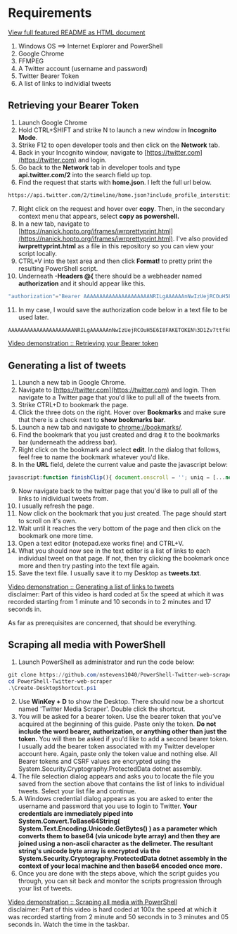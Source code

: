 # Requirements
[View full featured README as HTML document](https://nanick.hopto.org/IFRAMES/README.html)  

1.  Windows OS ==> Internet Explorer and PowerShell
2.  Google Chrome
3.  FFMPEG
4.  A Twitter account (username and password)
5.  Twitter Bearer Token
6.  A list of links to individial tweets

##     Retrieving your Bearer Token
   1.  Launch Google Chrome
   2.  Hold CTRL+SHIFT and strike N to launch a new window in **Incognito Mode**.
   3.  Strike F12 to open developer tools and then click on the **Network** tab.
   4.  Back in your Incognito window, navigate to [https://twitter.com](https://twitter.com) and login.
   5.  Go back to the **Network** tab in developer tools and type **api.twitter.com/2** into the search field up top.
   6.  Find the request that starts with **home.json**. I left the full url below.  
```html
https://api.twitter.com/2/timeline/home.json?include_profile_interstitial_type=1&include_blocking=1&include_blocked_by=1&include_followed_by=1&include_want_retweets=1&include_mute_edge=1&include_can_dm=1&include_can_media_tag=1&skip_status=1&cards_platform=Web-12&include_cards=1&include_composer_source=true&include_ext_alt_text=true&include_reply_count=1&tweet_mode=extended&include_entities=true&include_user_entities=true&include_ext_media_color=true&include_ext_media_availability=true&send_error_codes=true&simple_quoted_tweets=true&earned=1&count=20&lca=true&ext=mediaStats%2CcameraMoment
```
   7.  Right click on the request and hover over **copy**. Then, in the secondary context menu that appears, select **copy as powershell.**
   8.  In a new tab, navigate to [https://nanick.hopto.org/iframes/iwrprettyprint.html](https://nanick.hopto.org/iframes/iwrprettyprint.html). I've also provided **iwrprettyprint.html** as a file in this repository so you can view your script locally.
   9.  CTRL+V into the text area and then click **Format!** to pretty print the resulting PowerShell script.
   10.  Underneath **-Headers @{** there should be a webheader named **authorization** and it should appear like this.  
```ps1
"authorization"="Bearer AAAAAAAAAAAAAAAAAAAAANRILgAAAAAAnNwIzUejRCOuH5E6I8FAKETOKEN%3D1Zv7ttfk8LF81IUq16cHjhLTvJu4FA33AGWWjCpTnA";
```
   11.  In my case, I would save the authorization code below in a text file to be used later.
```ps1
AAAAAAAAAAAAAAAAAAAAANRILgAAAAAAnNwIzUejRCOuH5E6I8FAKETOKEN%3D1Zv7ttfk8LF81IUq16cHjhLTvJu4FA33AGWWjCpTnA
```
[Video demonstration :: Retrieving your Bearer token](https://nanick.hopto.org/IFRAMES/2.mp4)

##     Generating a list of tweets

   1.  Launch a new tab in Google Chrome.
   2.  Navigate to [https://twitter.com](https://twitter.com) and login. Then navigate to a Twitter page that you'd like to pull all of the tweets from.
   3.  Strike CTRL+D to bookmark the page.
   4.  Click the three dots on the right. Hover over **Bookmarks** and make sure that there is a check next to **show bookmarks bar**.
   5.  Launch a new tab and navigate to [chrome://bookmarks/](chrome://bookmarks/).
   6.  Find the bookmark that you just created and drag it to the bookmarks bar (underneath the address bar).
   7.  Right click on the bookmark and select **edit**. In the dialog that follows, feel free to name the bookmark whatever you'd like.
   8.  In the **URL** field, delete the current value and paste the javascript below:  
```js
javascript:function finishClip(){ document.onscroll = ''; uniq = [...new Set(tweets)]; var list = uniq.join("\n"); var ta = document.createElement("textarea"); ta.id = "neek"; ta.value = list; document.body.appendChild(ta); var t = document.getElementById("neek"); t.select(); return document.execCommand("copy"); }; function EOP(){ var top = document.scrollingElement.scrollTop; scrollit(); if(document.scrollingElement.scrollTop == top){ return true; } else { return false; } }; if (typeof tweets === "undefined") { var tweets = []; }; function logScrollValues(){ console.log("scrollheight: " + getScrollHeight() + " scrollTop: " + getScrollTop() + " sum: " + (getScrollHeight() - getScrollTop()) + " condtion met: " + (getScrollHeight() >= getScrollTop()) + " readyState: " + document.readyState); }; function getScrollHeight(){ return (document.scrollingElement.scrollHeight - 300); }; function getScrollTop(){ return (document.scrollingElement.scrollTop); }; function scrollit() { if(document.readyState != 'complete'){ setTimeout(function(){ console.log("waiting for document to load"); },2000); }; var z = document.body.getElementsByTagName("A"); for (var i = 0; i < z.length; i++) {  var current = z[i];  if (current.classList.length == 13) {  tweets.push(current.href);  }; }; document.scrollingElement.scrollBy(0, 650); }; if(typeof scrollog == 'undefined'){ var scrollog = function () {  scrollit(); logScrollValues(); }; }; if(document.onscroll != scrollog){ document.onscroll = function (){ scrollog(); setTimeout(function(){ scrollog(); },4000); }; }; scrollit(); var eop = EOP(); if(eop){ finishClip(); setTimeout(function(){ alert("you've reached the end of the page. All tweets have been copied to the clipboard!"); },2000); };
```
   9.  Now navigate back to the twitter page that you'd like to pull all of the links to inidividual tweets from.
   10.  I usually refresh the page.
   11.  Now click on the bookmark that you just created. The page should start to scroll on it's own.
   12.  Wait until it reaches the very bottom of the page and then click on the bookmark one more time.
   13.  Open a text editor (notepad.exe works fine) and CTRL+V.
   14.  What you should now see in the text editor is a list of links to each individual tweet on that page. If not, then try clicking the bookmark once more and then try pasting into the text file again.
   15.  Save the text file. I usually save it to my Desktop as **tweets.txt**.

[Video demonstration :: Generating a list of links to tweets](https://nanick.hopto.org/IFRAMES/_twitorial.mp4)  
disclaimer: Part of this video is hard coded at 5x the speed at which it was recorded starting from 1 minute and 10 seconds in to 2 minutes and 17 seconds in.

As far as prerequisites are concerned, that should be everything.

##     Scraping all media with PowerShell

   1.  Launch PowerShell as administrator and run the code below:
```ps1
git clone https://github.com/nstevens1040/PowerShell-Twitter-web-scraper.git
cd PowerShell-Twitter-web-scraper
.\Create-DesktopShortcut.ps1
```
   2. Use **WinKey + D** to show the Desktop. There should now be a shortcut named 'Twitter Media Scraper'. Double click the shortcut.
   3. You will be asked for a bearer token. Use the bearer token that you've acquired at the beginning of this guide. Paste only the token. **Do not include the word bearer, authorization, or anything other than just the token.** You will then be asked if you'd like to add a second bearer token. I usually add the bearer token associated with my Twitter developer account here. Again, paste only the token value and nothing else. All Bearer tokens and CSRF values are encrypted using the System.Security.Cryptography.ProtectedData dotnet assembly.
   4. The file selection dialog appears and asks you to locate the file you saved from the section above that contains the list of links to individual tweets. Select your list file and continue.
   5. A Windows credential dialog appears as you are asked to enter the username and password that you use to login to Twitter.
   **Your credentials are immediately piped into System.Convert.ToBase64String( System.Text.Encoding.Unicode.GetBytes() ) as a parameter which converts them to base64 (via unicode byte array) and then they are joined using a non-ascii character as the delimeter. The resultant string's unicode byte array is encrypted via the System.Security.Cryptography.ProtectedData dotnet assembly in the context of your local machine and then base64 encoded once more.**
   6. Once you are done with the steps above, which the script guides you through, you can sit back and monitor the scripts progression through your list of tweets.

[Video demonstration :: Scraping all media with PowerShell](https://nanick.hopto.org/IFRAMES/powershell.mp4)  
disclaimer: Part of this video is hard coded at 100x the speed at which it was recorded starting from 2 minute and 50 seconds in to 3 minutes and 05 seconds in. Watch the time in the taskbar.
